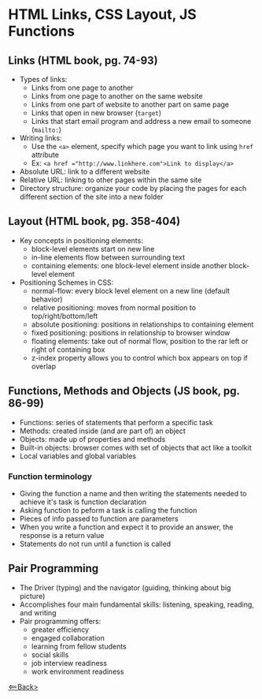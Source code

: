 # HTML Links, CSS Layout, JS Functions

## Links (HTML book, pg. 74-93)
- Types of links:
  - Links from one page to another
  - Links from one page to another on the same website
  - Links from one part of website to another part on same page
  - Links that open in new browser (```target```)
  - Links that start email program and address a new email to someone (```mailto:```)
- Writing links: 
  - Use the ```<a>``` element, specify which page you want to link using ```href``` attribute
  - Ex: ```<a href ="http://www.linkhere.com">Link to display</a>```
- Absolute URL: link to a different website
- Relative URL: linking to other pages within the same site
- Directory structure: organize your code by placing the pages for each different section of the site into a new folder

## Layout (HTML book, pg. 358-404)
- Key concepts in positioning elements:
  - block-level elements start on new line
  - in-line elements flow between surrounding text
  - containing elements: one block-level element inside another block-level element
- Positioning Schemes in CSS:
  - normal-flow: every block level element on a new line (default behavior)
  - relative positioning: moves from normal position to top/right/bottom/left
  - absolute positioning: positions in relationships to containing element
  - fixed positioning: positions in relationship to browser window
  - floating elements: take out of normal flow, position to the rar left or right of containing box
  - z-index property allows you to control which box appears on top if overlap

## Functions, Methods and Objects (JS book, pg. 86-99)
- Functions: series of statements that perform a specific task
- Methods: created inside (and are part of) an object
- Objects: made up of properties and methods
- Built-in objects: browser comes with set of objects that act like a toolkit
- Local variables and global variables

### Function terminology
- Giving the function a name and then writing the statements needed to achieve it's task is function declaration
- Asking function to peform a task is calling the function
- Pieces of info passed to function are parameters
- When you write a function and expect it to provide an answer, the response is a return value
- Statements do not run until a function is called

## Pair Programming
- The Driver (typing) and the navigator (guiding, thinking about big picture)
- Accomplishes four main fundamental skills: listening, speaking, reading, and writing
- Pair programming offers:
  - greater efficiency
  - engaged collaboration
  - learning from fellow students
  - social skills
  - job interview readiness
  - work environment readiness

[<==Back>](README.md)